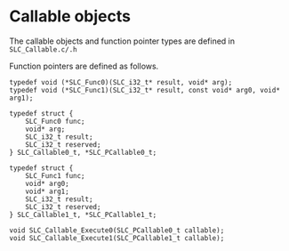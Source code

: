 # Callable objects
The callable objects and function pointer types are defined in `SLC_Callable.c/.h`

Function pointers are defined as follows.
```
typedef void (*SLC_Func0)(SLC_i32_t* result, void* arg);
typedef void (*SLC_Func1)(SLC_i32_t* result, const void* arg0, void* arg1);

typedef struct {
    SLC_Func0 func;
    void* arg;
    SLC_i32_t result;
    SLC_i32_t reserved;
} SLC_Callable0_t, *SLC_PCallable0_t;

typedef struct {
    SLC_Func1 func;
    void* arg0;
    void* arg1;
    SLC_i32_t result;
    SLC_i32_t reserved;
} SLC_Callable1_t, *SLC_PCallable1_t;

void SLC_Callable_Execute0(SLC_PCallable0_t callable);
void SLC_Callable_Execute1(SLC_PCallable1_t callable);
```

